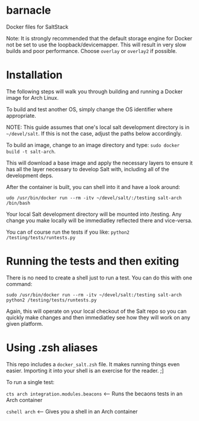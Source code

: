 # barnacle
Docker files for SaltStack

Note: It is strongly recommended that the default storage engine for Docker not be set to use the loopback/devicemapper.
This will result in very slow builds and poor performance. Choose `overlay` or `overlay2` if possible.

Installation
============
The following steps will walk you through building and running a Docker image for Arch Linux.

To build and test another OS, simply change the OS identifier where appropriate.

NOTE: This guide assumes that one's local salt development directory is in `~/devel/salt`. If this
is not the case, adjust the paths below accordingly.

To build an image, change to an image directory and type: `sudo docker build -t salt-arch`.

This will download a base image and apply the necessary layers to ensure it has all the layer necessary
to develop Salt with, including all of the development deps.

After the container is built, you can shell into it and have a look around:

`udo /usr/bin/docker run --rm -itv ~/devel/salt/:/testing salt-arch /bin/bash`

Your local Salt development directory will be mounted into /testing. Any change you make locally
will be immediatley reflected there and vice-versa.

You can of course run the tests if you like: `python2 /testing/tests/runtests.py`

Running the tests and then exiting
==================================

There is no need to create a shell just to run a test. You can do this with one command:

`sudo /usr/bin/docker run --rm -itv ~/devel/salt:/testing salt-arch python2 /testing/tests/runtests.py`

Again, this will operate on your local checkout of the Salt repo so you can quickly make changes and then
immediatley see how they will work on any given platform.

Using .zsh aliases
==================

This repo includes a `docker_salt.zsh` file. It makes running things even easier. Importing it into your
shell is an exercise for the reader. ;]

To run a single test:

`cts arch integration.modules.beacons` <-- Runs the becaons tests in an Arch container

`cshell arch` <-- Gives you a shell in an Arch container
